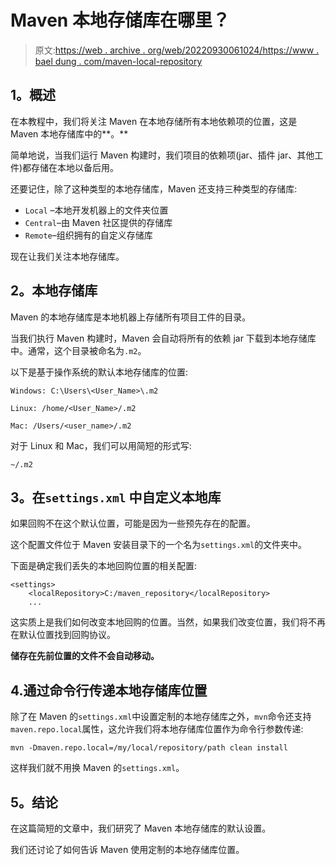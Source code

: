 # Maven 本地存储库在哪里？

> 原文:[https://web . archive . org/web/20220930061024/https://www . bael dung . com/maven-local-repository](https://web.archive.org/web/20220930061024/https://www.baeldung.com/maven-local-repository)

## **1。概述**

在本教程中，我们将关注 Maven 在本地存储所有本地依赖项的位置，这是 Maven 本地存储库中的**。**

简单地说，当我们运行 Maven 构建时，我们项目的依赖项(jar、插件 jar、其他工件)都存储在本地以备后用。

还要记住，除了这种类型的本地存储库，Maven 还支持三种类型的存储库:

*   `Local` –本地开发机器上的文件夹位置
*   `Central`–由 Maven 社区提供的存储库
*   `Remote`–组织拥有的自定义存储库

现在让我们关注本地存储库。

## **2。本地存储库**

Maven 的本地存储库是本地机器上存储所有项目工件的目录。

当我们执行 Maven 构建时，Maven 会自动将所有的依赖 jar 下载到本地存储库中。通常，这个目录被命名为`.m2`。

以下是基于操作系统的默认本地存储库的位置:

```
Windows: C:\Users\<User_Name>\.m2
```

```
Linux: /home/<User_Name>/.m2
```

```
Mac: /Users/<user_name>/.m2
```

对于 Linux 和 Mac，我们可以用简短的形式写:

```
~/.m2
```

## **3。在`settings.xml`** 中自定义本地库

如果回购不在这个默认位置，可能是因为一些预先存在的配置。

这个配置文件位于 Maven 安装目录下的一个名为`settings.xml`的文件夹中。

下面是确定我们丢失的本地回购位置的相关配置:

```
<settings>
    <localRepository>C:/maven_repository</localRepository>
    ...
```

这实质上是我们如何改变本地回购的位置。当然，如果我们改变位置，我们将不再在默认位置找到回购协议。

**储存在先前位置的文件不会自动移动。**

## 4.通过命令行传递本地存储库位置

除了在 Maven 的`settings.xml`中设置定制的本地存储库之外，`mvn`命令还支持`maven.repo.local`属性，这允许我们将本地存储库位置作为命令行参数传递:

```
mvn -Dmaven.repo.local=/my/local/repository/path clean install
```

这样我们就不用换 Maven 的`settings.xml`。

## **5。结论**

在这篇简短的文章中，我们研究了 Maven 本地存储库的默认设置。

我们还讨论了如何告诉 Maven 使用定制的本地存储库位置。
